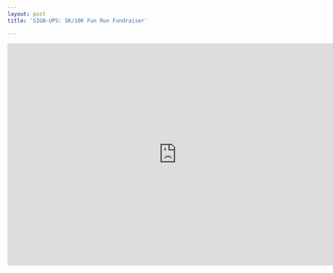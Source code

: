 ```yaml
---
layout: post
title: 'SIGN-UPS: 5K/10K Fun Run Fundraiser'

---
```


<iframe src="https://docs.google.com/forms/d/13dU0MgZVwK4G4PsLN_rqQ23z-yYFpH47nw0x_dj06TE/viewform?embedded=true" width="760" height="500" frameborder="0" marginheight="0" marginwidth="0">Loading...</iframe>
